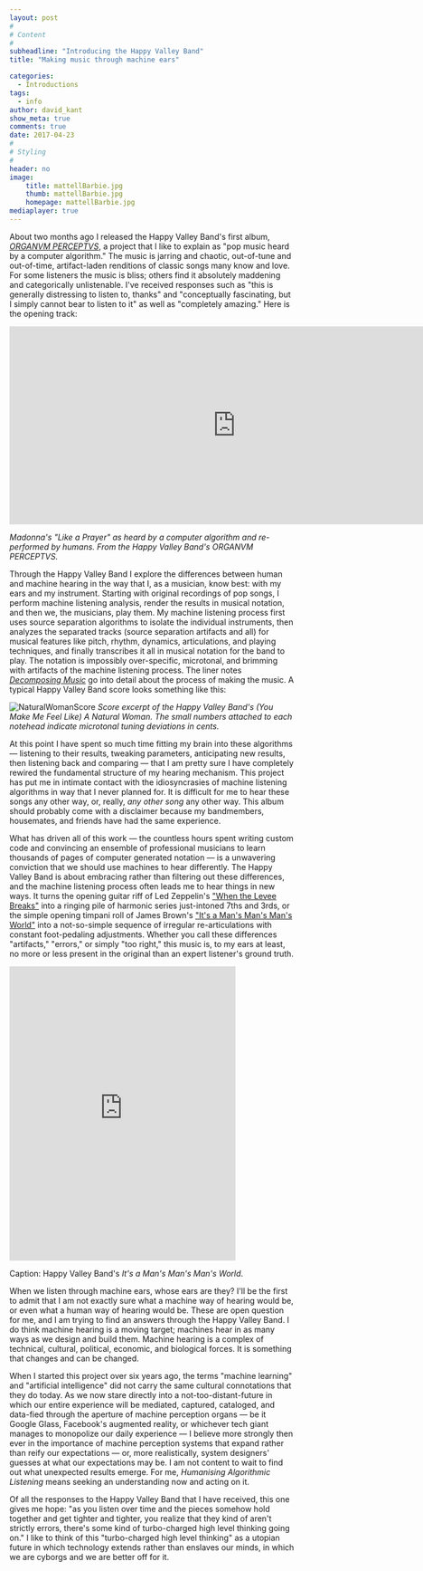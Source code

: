 ```yaml
---
layout: post
#
# Content
#
subheadline: "Introducing the Happy Valley Band"
title: "Making music through machine ears"

categories:
  - Introductions
tags:
  - info
author: david_kant
show_meta: true
comments: true
date: 2017-04-23
#
# Styling
#
header: no
image:
    title: mattellBarbie.jpg
    thumb: mattellBarbie.jpg
    homepage: mattellBarbie.jpg
mediaplayer: true
---
```


About two months ago I released the Happy Valley Band's first album, [_ORGANVM PERCEPTVS_](https://www.indexical.org/releases/happy-valley-band-organvm-perceptvs), a project that I like to explain as "pop music heard by a computer algorithm." The music is jarring and chaotic, out-of-tune and out-of-time, artifact-laden renditions of classic songs many know and love. For some listeners the music is bliss; others find it absolutely maddening and categorically unlistenable. I've received responses such as "this is generally distressing to listen to, thanks" and "conceptually fascinating, but I simply cannot bear to listen to it" as well as "completely amazing." Here is the opening track:

<iframe src="https://player.vimeo.com/video/170204430" width="800" height="350" frameborder="0" webkitallowfullscreen mozallowfullscreen allowfullscreen></iframe>

*Madonna's "Like a Prayer" as heard by a computer algorithm and re-performed by humans. From the Happy Valley Band's _ORGANVM PERCEPTVS_.*


Through the Happy Valley Band I explore the differences between human and machine hearing in the way that I, as a musician, know best: with my ears and my instrument. Starting with original recordings of pop songs, I perform machine listening analysis, render the results in musical notation, and then we, the musicians, play them. My machine listening process first uses source separation algorithms to isolate the individual instruments, then analyzes the separated tracks (source separation artifacts and all) for musical features like pitch, rhythm, dynamics, articulations, and playing techniques, and finally transcribes it all in musical notation for the band to play. The notation is impossibly over-specific, microtonal, and brimming with artifacts of the machine listening process. The liner notes [_Decomposing Music_](http://experimentalmusicyearbook.com/Happy-Valley-Band) go into detail about the process of making the music. A typical Happy Valley Band score looks something like this:

![NaturalWomanScore]({{site.urlimg}}}NaturalWoman-Score.png) *Score excerpt of the Happy Valley Band's _(You Make Me Feel Like) A Natural Woman_. The small numbers attached to each notehead indicate microtonal tuning deviations in cents.*


At this point I have spent so much time fitting my brain into these algorithms — listening to their results, tweaking parameters, anticipating new results, then listening back and comparing — that I am pretty sure I have completely rewired the fundamental structure of my hearing mechanism. This project has put me in intimate contact with the idiosyncrasies of machine listening algorithms in way that I never planned for. It is difficult for me to hear these songs any other way, or, really, _any other song_ any other way. This album should probably come with a disclaimer because my bandmembers, housemates, and friends have had the same experience.

What has driven all of this work — the countless hours spent writing custom code and convincing an ensemble of professional musicians to learn thousands of pages of computer generated notation — is a unwavering conviction that we should use machines to hear differently. The Happy Valley Band is about embracing rather than filtering out these differences, and the machine listening process often leads me to hear things in new ways. It turns the opening guitar riff of Led Zeppelin's ["When the Levee Breaks"](https://www.youtube.com/watch?v=fOEQTJV_3-w) into a ringing pile of harmonic series just-intoned 7ths and 3rds, or the simple opening timpani roll of James Brown's ["It's a Man's Man's Man's World"](https://www.youtube.com/watch?v=QCdc1YW001Q) into a not-so-simple sequence of irregular re-articulations with constant foot-pedaling adjustments. Whether you call these differences "artifacts," "errors," or simply "too right," this music is, to my ears at least, no more or less present in the original than an expert listener's ground truth.

<iframe style="border: 0; width: 400px; height: 520px;" src="https://bandcamp.com/EmbeddedPlayer/album=2795831671/size=large/bgcol=ffffff/linkcol=0687f5/tracklist=false/track=1606955875/transparent=true/" seamless><a href="http://indexical.bandcamp.com/album/organvm-perceptvs">ORGANVM PERCEPTVS by Happy Valley Band</a></iframe>

Caption: Happy Valley Band's _It's a Man's Man's Man's World_.

When we listen through machine ears, whose ears are they? I'll be the first to admit that I am not exactly sure what a machine way of hearing would be, or even what a human way of hearing would be. These are open question for me, and I am trying to find an answers through the Happy Valley Band. I do think machine hearing is a moving target; machines hear in as many ways as we design and build them. Machine hearing is a complex of technical, cultural, political, economic, and biological forces. It is something that changes and can be changed.

When I started this project over six years ago, the terms "machine learning" and "artificial intelligence" did not carry the same cultural connotations that they do today. As we now stare directly into a not-too-distant-future in which our entire experience will be mediated, captured, cataloged, and data-fied through the aperture of machine perception organs — be it Google Glass, Facebook's augmented reality, or whichever tech giant manages to monopolize our daily experience — I believe more strongly then ever in the importance of machine perception systems that expand rather than reify our expectations — or, more realistically, system designers' guesses at what our expectations may be. I am not content to wait to find out what unexpected results emerge. For me, _Humanising Algorithmic Listening_ means seeking an understanding now and acting on it.

Of all the responses to the Happy Valley Band that I have received, this one gives me hope: "as you listen over time and the pieces somehow hold together and get tighter and tighter, you realize that they kind of aren't strictly errors, there's some kind of turbo-charged high level thinking going on." I like to think of this "turbo-charged high level thinking" as a utopian future in which technology extends rather than enslaves our minds, in which we are cyborgs and we are better off for it.
